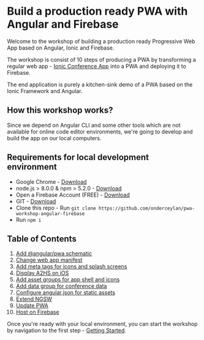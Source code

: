 # Build a production ready PWA with Angular and Firebase

Welcome to the workshop of building a production ready Progressive Web App based on Angular, Ionic and Firebase.

The workshop is consist of 10 steps of producing a PWA by transforming a regular web app - [Ionic Conference App](https://github.com/ionic-team/ionic-conference-app/blob/master/) into a PWA and deploying it to Firebase.

The end application is purely a kitchen-sink demo of a PWA based on the Ionic Framework and Angular.

## How this workshop works?

Since we depend on Angular CLI and some other tools which are not available for online code editor environments, we're going to develop and build the app on our local computers.

## Requirements for local development environment

- Google Chrome - [Download](https://www.google.com/chrome/)
- node.js > 8.0.0 & npm > 5.2.0 - [Download](https://nodejs.org/en/)
- Open a Firebase Account (FREE) - [Download](https://firebase.google.com/)
- GIT - [Download](https://git-scm.com/book/en/v2/Getting-Started-Installing-Git)
- Clone this repo - Run `git clone https://github.com/onderceylan/pwa-workshop-angular-firebase`
- Run `npm i`

## Table of Contents

1. [Add @angular/pwa schematic](https://github.com/onderceylan/pwa-workshop-angular-firebase/blob/step-1/README.md)
2. [Change web app manifest](https://github.com/onderceylan/pwa-workshop-angular-firebase/blob/step-2/README.md)
3. [Add meta tags for icons and splash screens](https://github.com/onderceylan/pwa-workshop-angular-firebase/blob/step-3/README.md)
4. [Display A2HS on iOS](https://github.com/onderceylan/pwa-workshop-angular-firebase/blob/step-4/README.md)
5. [Add asset groups for app shell and icons](https://github.com/onderceylan/pwa-workshop-angular-firebase/blob/step-5/README.md)
6. [Add data group for conference data](https://github.com/onderceylan/pwa-workshop-angular-firebase/blob/step-6/README.md)
7. [Configure angular.json for static assets](https://github.com/onderceylan/pwa-workshop-angular-firebase/blob/step-7/README.md)
8. [Extend NGSW](https://github.com/onderceylan/pwa-workshop-angular-firebase/blob/step-8/README.md)
9. [Update PWA](https://github.com/onderceylan/pwa-workshop-angular-firebase/blob/step-9/README.md)
10. [Host on Firebase](https://github.com/onderceylan/pwa-workshop-angular-firebase/blob/step-10/README.md)

Once you're ready with your local environment, you can start the workshop by navigation to the first step - [Getting Started](https://github.com/onderceylan/pwa-workshop-angular-firebase/blob/step-1/README.md).
